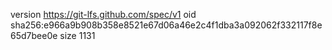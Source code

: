 version https://git-lfs.github.com/spec/v1
oid sha256:e966a9b908b358e8521e67d06a46e2c4f1dba3a092062f332117f8e65d7bee0e
size 1131

